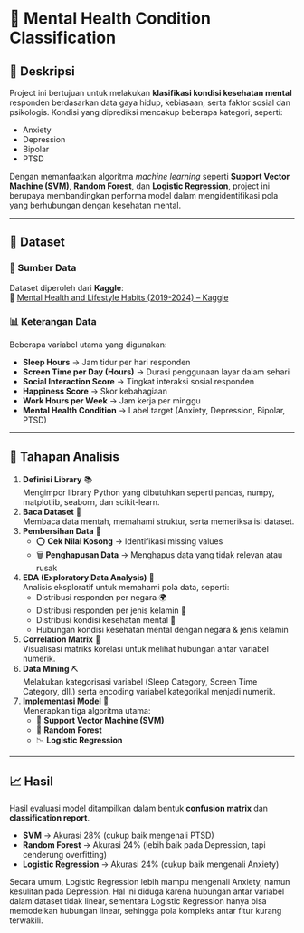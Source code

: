 # 🧠 Mental Health Condition Classification

## 📌 Deskripsi
Project ini bertujuan untuk melakukan **klasifikasi kondisi kesehatan mental** responden berdasarkan data gaya hidup, kebiasaan, serta faktor sosial dan psikologis. Kondisi yang diprediksi mencakup beberapa kategori, seperti:
- Anxiety  
- Depression  
- Bipolar  
- PTSD

Dengan memanfaatkan algoritma *machine learning* seperti **Support Vector Machine (SVM)**, **Random Forest**, dan **Logistic Regression**, project ini berupaya membandingkan performa model dalam mengidentifikasi pola yang berhubungan dengan kesehatan mental.

---

## 📂 Dataset
### 📑 Sumber Data  
Dataset diperoleh dari **Kaggle**:  
🔗 [Mental Health and Lifestyle Habits (2019-2024) – Kaggle](https://www.kaggle.com/datasets/atharvasoundankar/mental-health-and-lifestyle-habits-2019-2024/data)  

### 📊 Keterangan Data  
Beberapa variabel utama yang digunakan:  
- **Sleep Hours** → Jam tidur per hari responden  
- **Screen Time per Day (Hours)** → Durasi penggunaan layar dalam sehari  
- **Social Interaction Score** → Tingkat interaksi sosial responden  
- **Happiness Score** → Skor kebahagiaan  
- **Work Hours per Week** → Jam kerja per minggu  
- **Mental Health Condition** → Label target (Anxiety, Depression, Bipolar, PTSD)

---

## 🧹 Tahapan Analisis
1. **Definisi Library** 📚  
   Mengimpor library Python yang dibutuhkan seperti pandas, numpy, matplotlib, seaborn, dan scikit-learn.  
2. **Baca Dataset** 📂  
   Membaca data mentah, memahami struktur, serta memeriksa isi dataset.  
3. **Pembersihan Data** 🧹  
   - ⭕ **Cek Nilai Kosong** → Identifikasi missing values  
   - 🗑️ **Penghapusan Data** → Menghapus data yang tidak relevan atau rusak  
4. **EDA (Exploratory Data Analysis)** 🔎  
   Analisis eksploratif untuk memahami pola data, seperti:  
   - Distribusi responden per negara 🌍  
   - Distribusi responden per jenis kelamin 🚻  
   - Distribusi kondisi kesehatan mental 🧠  
   - Hubungan kondisi kesehatan mental dengan negara & jenis kelamin  
5. **Correlation Matrix** 🔢  
   Visualisasi matriks korelasi untuk melihat hubungan antar variabel numerik.  
6. **Data Mining** ⛏️  
   Melakukan kategorisasi variabel (Sleep Category, Screen Time Category, dll.) serta encoding variabel kategorikal menjadi numerik.  
7. **Implementasi Model** 🤖  
   Menerapkan tiga algoritma utama:  
   - 🧩 **Support Vector Machine (SVM)**  
   - 🌳 **Random Forest**  
   - 📉 **Logistic Regression**

---

## 📈 Hasil
Hasil evaluasi model ditampilkan dalam bentuk **confusion matrix** dan **classification report**.  
- **SVM** → Akurasi 28% (cukup baik mengenali PTSD)  
- **Random Forest** → Akurasi 24% (lebih baik pada Depression, tapi cenderung overfitting)  
- **Logistic Regression** → Akurasi 24% (cukup baik mengenali Anxiety)

Secara umum, Logistic Regression lebih mampu mengenali Anxiety, namun kesulitan pada Depression. Hal ini diduga karena hubungan antar variabel dalam dataset tidak linear, sementara Logistic Regression hanya bisa memodelkan hubungan linear, sehingga pola kompleks antar fitur kurang terwakili.
